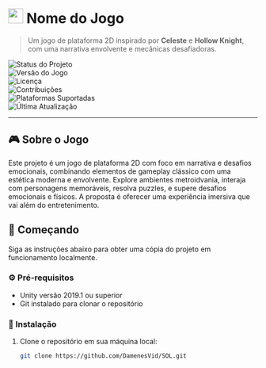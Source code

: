 # <img src="https://www.celestegame.com/favicon.ico" width="30"/> Nome do Jogo

> Um jogo de plataforma 2D inspirado por **Celeste** e **Hollow Knight**, com uma narrativa envolvente e mecânicas desafiadoras.

![Status do Projeto](https://img.shields.io/badge/status-em%20desenvolvimento-yellow)  
![Versão do Jogo](https://img.shields.io/badge/versão-0.1-blue)  
![Licença](https://img.shields.io/badge/license-MIT-green)  
![Contribuições](https://img.shields.io/badge/contribuições-bem%20vindas-brightgreen)  
![Plataformas Suportadas](https://img.shields.io/badge/plataformas-Windows%20%7C%20MacOS%20%7C%20Linux-blueviolet)  
![Última Atualização](https://img.shields.io/badge/última%20atualização-Setembro%202024-orange)

---

## 🎮 Sobre o Jogo

Este projeto é um jogo de plataforma 2D com foco em narrativa e desafios emocionais, combinando elementos de gameplay clássico com uma estética moderna e envolvente. Explore ambientes metroidvania, interaja com personagens memoráveis, resolva puzzles, e supere desafios emocionais e físicos. A proposta é oferecer uma experiência imersiva que vai além do entretenimento.

## 🚀 Começando

Siga as instruções abaixo para obter uma cópia do projeto em funcionamento localmente.

### ⚙️ Pré-requisitos

- Unity versão 2019.1 ou superior
- Git instalado para clonar o repositório

### 🔧 Instalação

1. Clone o repositório em sua máquina local:
   ```bash
   git clone https://github.com/DamenesVid/SOL.git
